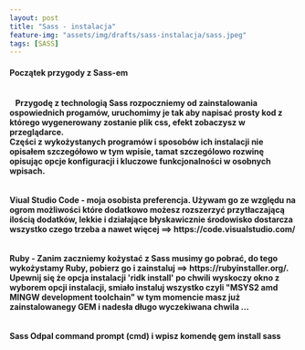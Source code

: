 ```yaml
---
layout: post
title: "Sass - instalacja"
feature-img: "assets/img/drafts/sass-instalacja/sass.jpeg"
tags: [SASS]
---
```


<h4 class="text-success">Początek przygody z Sass-em<h4>
<br>
<font class="base-font-size">
&nbsp;&nbsp;&nbsp;Przygodę z technologią Sass rozpoczniemy od zainstalowania ospowiednich progamów, uruchomimy je tak aby napisać prosty kod z którego wygenerowany zostanie plik css, efekt zobaczysz w przeglądarce.
<br>
 Części z wykożystanych programów i sposobów ich instalacji nie opisałem szczegółowo w tym wpisie, tamat szczególowo rozwinę opisując opcje konfiguracji i kluczowe funkcjonalności w osobnych wpisach.
</font>
<br>
<br>
<br>
<font class="base-font-size">
<quote class="text-success">Viual Studio Code</quote> - moja osobista preferencja. Używam go ze względu na ogrom możliwości które dodatkowo możesz rozszerzyć przytłaczającą ilością dodatków, lekkie i działające błyskawicznie środowisko dostarcza wszystko czego trzeba a nawet więcej ==> https://code.visualstudio.com/
</font>
<br>
<br>
<br>
<font class="base-font-size">
<quote class="text-success">Ruby</quote> - Zanim zaczniemy kożystać z Sass musimy go pobrać, do tego wykożystamy Ruby, pobierz go i zainstaluj ==> https://rubyinstaller.org/. Upewnij się że opcja instalacji 'ridk install' po chwili wyskoczy okno z wyborem opcji instalacji, smiało instaluj wszystko czyli "MSYS2 amd MINGW development toolchain" w tym momencie masz już zainstalowanegy GEM i nadesła długo wyczekiwana chwila ...
</font>
<br>
<br>
<br>
<font class="base-font-size">
<quote class="text-success">Sass</quote> Odpal command prompt (cmd) i wpisz komendę gem install sass
</font>
